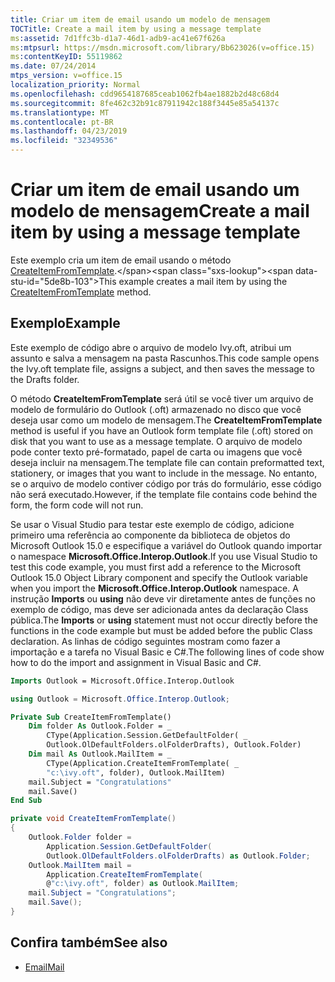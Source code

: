 ```yaml
---
title: Criar um item de email usando um modelo de mensagem
TOCTitle: Create a mail item by using a message template
ms:assetid: 7d1ffc3b-d1a7-46d1-adb9-ac41e67f626a
ms:mtpsurl: https://msdn.microsoft.com/library/Bb623026(v=office.15)
ms:contentKeyID: 55119862
ms.date: 07/24/2014
mtps_version: v=office.15
localization_priority: Normal
ms.openlocfilehash: cdd9654187685ceab1062fb4ae1882b2d48c68d4
ms.sourcegitcommit: 8fe462c32b91c87911942c188f3445e85a54137c
ms.translationtype: MT
ms.contentlocale: pt-BR
ms.lasthandoff: 04/23/2019
ms.locfileid: "32349536"
---
```

# <a name="create-a-mail-item-by-using-a-message-template"></a><span data-ttu-id="5de8b-102">Criar um item de email usando um modelo de mensagem</span><span class="sxs-lookup"><span data-stu-id="5de8b-102">Create a mail item by using a message template</span></span>

<span data-ttu-id="5de8b-103">Este exemplo cria um item de email usando o método [CreateItemFromTemplate](https://msdn.microsoft.com/library/bb611329\(v=office.15\)).</span><span class="sxs-lookup"><span data-stu-id="5de8b-103">This example creates a mail item by using the [CreateItemFromTemplate](https://msdn.microsoft.com/library/bb611329\(v=office.15\)) method.</span></span>

## <a name="example"></a><span data-ttu-id="5de8b-104">Exemplo</span><span class="sxs-lookup"><span data-stu-id="5de8b-104">Example</span></span>

<span data-ttu-id="5de8b-105">Este exemplo de código abre o arquivo de modelo Ivy.oft, atribui um assunto e salva a mensagem na pasta Rascunhos.</span><span class="sxs-lookup"><span data-stu-id="5de8b-105">This code sample opens the Ivy.oft template file, assigns a subject, and then saves the message to the Drafts folder.</span></span>

<span data-ttu-id="5de8b-106">O método **CreateItemFromTemplate** será útil se você tiver um arquivo de modelo de formulário do Outlook (.oft) armazenado no disco que você deseja usar como um modelo de mensagem.</span><span class="sxs-lookup"><span data-stu-id="5de8b-106">The **CreateItemFromTemplate** method is useful if you have an Outlook form template file (.oft) stored on disk that you want to use as a message template.</span></span> <span data-ttu-id="5de8b-107">O arquivo de modelo pode conter texto pré-formatado, papel de carta ou imagens que você deseja incluir na mensagem.</span><span class="sxs-lookup"><span data-stu-id="5de8b-107">The template file can contain preformatted text, stationery, or images that you want to include in the message.</span></span> <span data-ttu-id="5de8b-108">No entanto, se o arquivo de modelo contiver código por trás do formulário, esse código não será executado.</span><span class="sxs-lookup"><span data-stu-id="5de8b-108">However, if the template file contains code behind the form, the form code will not run.</span></span>

<span data-ttu-id="5de8b-109">Se usar o Visual Studio para testar este exemplo de código, adicione primeiro uma referência ao componente da biblioteca de objetos do Microsoft Outlook 15.0 e especifique a variável do Outlook quando importar o namespace **Microsoft.Office.Interop.Outlook**.</span><span class="sxs-lookup"><span data-stu-id="5de8b-109">If you use Visual Studio to test this code example, you must first add a reference to the Microsoft Outlook 15.0 Object Library component and specify the Outlook variable when you import the **Microsoft.Office.Interop.Outlook** namespace.</span></span> <span data-ttu-id="5de8b-110">A instrução **Imports** ou **using** não deve vir diretamente antes de funções no exemplo de código, mas deve ser adicionada antes da declaração Class pública.</span><span class="sxs-lookup"><span data-stu-id="5de8b-110">The **Imports** or **using** statement must not occur directly before the functions in the code example but must be added before the public Class declaration.</span></span> <span data-ttu-id="5de8b-111">As linhas de código seguintes mostram como fazer a importação e a tarefa no Visual Basic e C\#.</span><span class="sxs-lookup"><span data-stu-id="5de8b-111">The following lines of code show how to do the import and assignment in Visual Basic and C\#.</span></span>

```vb
Imports Outlook = Microsoft.Office.Interop.Outlook
```


```csharp
using Outlook = Microsoft.Office.Interop.Outlook;
```


```vb
Private Sub CreateItemFromTemplate()
    Dim folder As Outlook.Folder = _
        CType(Application.Session.GetDefaultFolder( _
        Outlook.OlDefaultFolders.olFolderDrafts), Outlook.Folder)
    Dim mail As Outlook.MailItem = _
        CType(Application.CreateItemFromTemplate( _
        "c:\ivy.oft", folder), Outlook.MailItem)
    mail.Subject = "Congratulations"
    mail.Save()
End Sub
```


```csharp
private void CreateItemFromTemplate()
{
    Outlook.Folder folder =
        Application.Session.GetDefaultFolder(
        Outlook.OlDefaultFolders.olFolderDrafts) as Outlook.Folder;
    Outlook.MailItem mail =
        Application.CreateItemFromTemplate(
        @"c:\ivy.oft", folder) as Outlook.MailItem;
    mail.Subject = "Congratulations";
    mail.Save();
}
```

## <a name="see-also"></a><span data-ttu-id="5de8b-112">Confira também</span><span class="sxs-lookup"><span data-stu-id="5de8b-112">See also</span></span>

- [<span data-ttu-id="5de8b-113">Email</span><span class="sxs-lookup"><span data-stu-id="5de8b-113">Mail</span></span>](mail.md)

